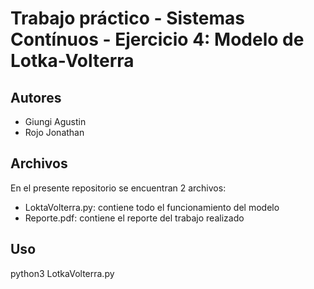 # Trabajo práctico - Sistemas Contínuos - Ejercicio 4: Modelo de Lotka-Volterra

## Autores
- Giungi Agustin
- Rojo Jonathan

## Archivos
En el presente repositorio se encuentran 2 archivos:

- LoktaVolterra.py: contiene todo el funcionamiento del modelo
- Reporte.pdf: contiene el reporte del trabajo realizado

## Uso
   python3 LotkaVolterra.py
